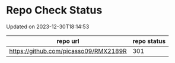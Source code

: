 # Repo Check Status

Updated on 2023-12-30T18:14:53

| repo url | repo status |
| -------- | -------- | 
|  https://github.com/picasso09/RMX2189R |  301 |
